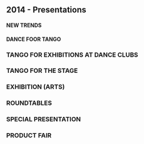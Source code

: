 ## 2014 - Presentations


#### NEW TRENDS

#### DANCE FOOR TANGO


### TANGO FOR EXHIBITIONS AT DANCE CLUBS 



### TANGO FOR THE STAGE 


### EXHIBITION (ARTS)


### ROUNDTABLES


### SPECIAL PRESENTATION


### PRODUCT FAIR

